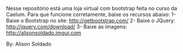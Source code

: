 Nesse repositório está uma loja virtual com bootstrap feita no curso da Caelum.
Para que funcione corretamente, baixe os recursos abaixo:
1- Baixe o Bootstrap no site: http://getbootstrap.com/
2- Baixe o JQuery: http://jquery.com/download/
3- Baixe as imagens: http://alisonsoldado.imgur.com


By: Alison Soldado
